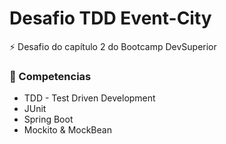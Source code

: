 # Desafio TDD Event-City

:zap: Desafio do capítulo 2 do Bootcamp DevSuperior

### :blue_book: Competencias

* TDD - Test Driven Development
* JUnit
* Spring Boot
* Mockito & MockBean
